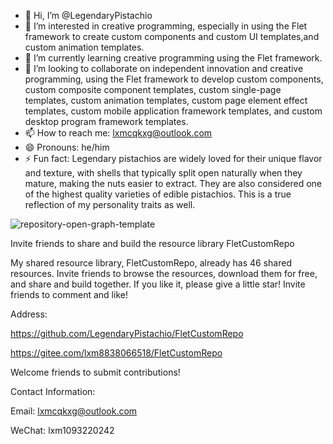 - 👋 Hi, I’m @LegendaryPistachio
- 👀 I’m interested in creative programming, especially in using the Flet framework to create custom components and custom UI templates,and custom animation templates.
- 🌱 I’m currently learning creative programming using the Flet framework.
- 💞️ I’m looking to collaborate on independent innovation and creative programming, using the Flet framework to develop custom components, custom composite component templates, custom single-page templates, custom animation templates, custom page element effect templates, custom mobile application framework templates, and custom desktop program framework templates.
- 📫 How to reach me: lxmcqkxg@outlook.com
- 😄 Pronouns: he/him
- ⚡ Fun fact: Legendary pistachios are widely loved for their unique flavor and texture, with shells that typically split open naturally when they mature, making the nuts easier to extract. They are also considered one of the highest quality varieties of edible pistachios. This is a true reflection of my personality traits as well.

![repository-open-graph-template](https://github.com/user-attachments/assets/cd1f7142-5f0c-4959-a3d7-d7b2bb8577d6)


Invite friends to share and build the resource library FletCustomRepo

My shared resource library, FletCustomRepo, already has 46 shared resources. Invite friends to browse the resources, download them for free, and share and build together. If you like it, please give a little star! Invite friends to comment and like!

Address:

https://github.com/LegendaryPistachio/FletCustomRepo

https://gitee.com/lxm8838066518/FletCustomRepo

Welcome friends to submit contributions!

Contact Information:

Email: lxmcqkxg@outlook.com

WeChat: lxm1093220242
